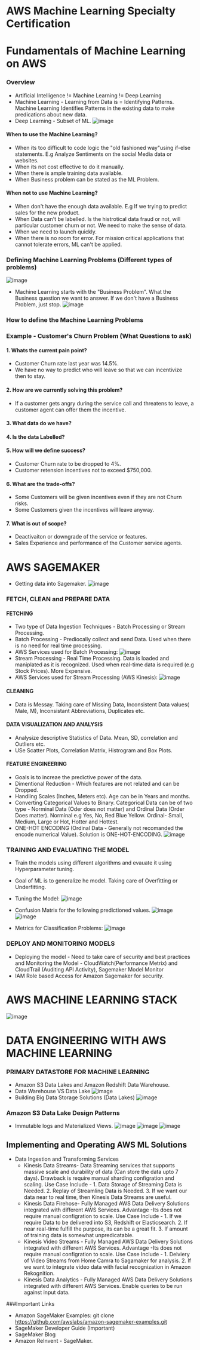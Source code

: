 # AWS Machine Learning Specialty Certification

# Fundamentals of Machine Learning on AWS
### Overview
* Artificial Intelligence != Machine Learning != Deep Learning
* Machine Learning - Learning from Data is = Identifying Patterns. Machine Learning Identifies Patterns in the existing data to make predications about new data.
* Deep Learning - Subset of ML.
![image](https://user-images.githubusercontent.com/13011167/103115848-254a7580-468a-11eb-8ede-04f5aefc56e3.png)

#### When to use the Machine Learning?
* When its too difficult to code logic the "old fashioned way"using if-else statements. E.g Analyze Sentiments on the social Media data or websites.
* When its not cost effective to do it manually.
* When there is ample training data available.
* When Business problem can be stated as the ML Problem.

#### When not to use Machine Learning?
* When don't have the enough data available. E.g If we trying to predict sales for the new product.
* When Data can't be labelled.  Is the histrotical data fraud or not, will particular customer churn or not. We need to make the sense of data.
* When we need to launch quickly.
* When there is no room for error. For mission critical applications that cannot tolerate errors, ML can't be applied. 

### Defining Machine Learning Problems (Different types of problems)
![image](https://user-images.githubusercontent.com/13011167/103083778-45832180-4603-11eb-89a4-2c87cbd5a01e.png)

* Machine Learning starts with the "Business Problem". What the Business question we want to answer. If we don't have a Business Problem, just stop.
![image](https://user-images.githubusercontent.com/13011167/103872597-a2e39c00-50f4-11eb-8688-3af54218d3be.png)

### How to define the Machine Learning Problems
###  Example - Customer's Churn Problem (What Questions to ask)
#### 1. Whats the current pain point?
* Customer Churn rate last year was 14.5%.
* We have no way to predict who will leave so that we can incentivize then to stay.
#### 2. How are we currently solving this problem?
* If a customer gets angry during the service call and threatens to leave, a customer agent can offer them the incentive.
#### 3. What data do we have?
#### 4. Is the data Labelled?
#### 5. How will we define success?
* Customer Churn rate to be dropped to 4%.
* Customer retension incentives not to exceed $750,000.
#### 6. What are the trade-offs?
* Some Customers will be given incentives even if they are not Churn risks.
* Some Customers given the incentives will leave anyway.
#### 7. What is out of scope?
* Deactivaiton or downgrade of the service or features.
* Sales Experience and performance of the Customer service agents.

# AWS SAGEMAKER 
* Getting data into Sagemaker. 
![image](https://user-images.githubusercontent.com/13011167/103111676-a8ad9c00-4675-11eb-85c1-dc2ebe460f5b.png)

### FETCH, CLEAN and PREPARE DATA
#### FETCHING
* Two type of Data Ingestion Techniques - Batch Processing or Stream Processing.
* Batch Processing - Prediocally collect and send Data. Used when there is no need for real time processing. 
* AWS Services used for Batch Processing:
![image](https://user-images.githubusercontent.com/13011167/103111758-5f118100-4676-11eb-95fb-539c14e74398.png)
* Stream Processing - Real Time Processing. Data is loaded and maniplated as it is recognized. Used when real-time data is required (e.g Stock Prices). More Expensive.
* AWS Services used for Stream Processing (AWS Kinesis):
![image](https://user-images.githubusercontent.com/13011167/103114014-1a401700-4683-11eb-8343-5b4f3214e0fa.png)

#### CLEANING
* Data is Messay. Taking care of Missing Data, Inconsistent Data values( Male, M), Inconsistant Abbreviations, Duplicates etc.
#### DATA VISUALIZATION AND ANALYSIS
* Analysize descriptive Statistics of Data. Mean, SD, correlation and Outliers etc. 
* USe Scatter Plots, Correlation Matrix, Histrogram and Box Plots. 
#### FEATURE ENGINEERING
* Goals is to increae the predictive power of the data. 
* Dimentional Reduction - Which features are not related and can be Dropped.
* Handling Scales (Inches, Meters etc). Age can be in Years and months.
* Converting Categorical Values to Binary. Categorical Data can be of two type - Norminal Data (Oder does not matter) and Ordinal Data (Order Does matter). Norminal e.g Yes, No, Red Blue Yellow. Ordinal- Small, Medium, Large or Hot, Hotter and Hottest. 
* ONE-HOT ENCODING (Ordinal Data - Generally not recomanded the encode numerical Value). Solution is ONE-HOT-ENCODING.
![image](https://user-images.githubusercontent.com/13011167/103112229-047a2400-467a-11eb-8218-2e378f59c41f.png)

### TRAINING AND EVALUATING THE MODEL
* Train the models using different algorithms and evauate it using Hyperparameter tuning.
* Goal of ML is to generalize he model. Taking care of Overfitting or Underfitting. 
* Tuning the Model:
![image](https://user-images.githubusercontent.com/13011167/103115898-54f97d80-468a-11eb-9197-2cdae7113f86.png)

* Confusion Matrix for the following predictioned values.
![image](https://user-images.githubusercontent.com/13011167/103114735-e2869e80-4685-11eb-8fb2-f663a2f30db0.png)
![image](https://user-images.githubusercontent.com/13011167/103121032-59309580-46a0-11eb-9c5e-61f2cde12310.png)

* Metrics for Classification Problems:
![image](https://user-images.githubusercontent.com/13011167/103114603-54aab380-4685-11eb-8ec5-ad794e6a64f1.png)

### DEPLOY AND MONITORING MODELS
* Deploying the model - Need to take care of security and best practices and Monitoring the Model - CloudWatch(Performance Metrix) and CloudTrail (Auditing API Activity), Sagemaker Model Monitor
* IAM Role based Access for Amazon Sagemaker for security.

# AWS MACHINE LEARNING STACK
![image](https://user-images.githubusercontent.com/13011167/103115779-ee745f80-4689-11eb-907f-a12c33cd5202.png)

# DATA ENGINEERING WITH AWS MACHINE LEARNING
### PRIMARY DATASTORE FOR MACHINE LEARNING
* Amazon S3 Data Lakes and Amazon Redshift Data Warehouse.
* Data Warehouse VS Data Lake
![image](https://user-images.githubusercontent.com/13011167/103143524-ec6bd880-473d-11eb-832a-b2e64b575340.png)
* Building Big Data Storage Solutions (Data Lakes)
![image](https://user-images.githubusercontent.com/13011167/103143560-761ba600-473e-11eb-93b8-e2700228b238.png)

### Amazon S3 Data Lake Design Patterns
* Immutable logs and Materialized Views.
![image](https://user-images.githubusercontent.com/13011167/103143691-bc263900-4741-11eb-82c3-84dca408bb5f.png)
![image](https://user-images.githubusercontent.com/13011167/103143717-33f46380-4742-11eb-88dd-d50b8f594205.png)
![image](https://user-images.githubusercontent.com/13011167/103143705-fd1e4d80-4741-11eb-8b73-5d58ae4506cd.png)

## Implementing and Operating AWS ML Solutions
* Data Ingestion and Transforming Services 
  * Kinesis Data Streams- Data Streaming services that supports massive scale and durability of data (Can store the data upto 7 days). Drawback is require manual sharding 
    configration and scaling.
    Use Case Include - 1. Data Storage of Streaming Data is Needed. 2. Replay of Streamling Data is Needed. 3. If we want our data near to real time, then Kinesis Data Streams 
    are useful.
  * Kinesis Data Firehose- Fully Managed AWS Data Delivery Solutions integrated with different AWS Services. Advantage -Its does not require manual configration to scale.
    Use Case Include - 1. If we require Data to be delivered into S3, Redshift or Elasticsearch. 2. If near real-time fulfill the purpose, its can be a great fit. 3. If amount 
    of training data is somewhat unpredicatable. 
  * Kinesis Video Streams - Fully Managed AWS Data Delivery Solutions integrated with different AWS Services. Advantage -Its does not require manual configration to scale.
    Use Case Include - 1. Delviery of Video Streams from Home Camra to Sagamaker for analysis. 2. If we want to integrate video data with facial recognization in Amazon 
    Rekognition. 
  * Kinesis Data Analytics - Fully Managed AWS Data Delivery Solutions integrated with different AWS Services. Enable queries to be run against input data. 


###Important Links
* Amazon SageMaker Examples: git clone https://github.com/awslabs/amazon-sagemaker-examples.git
* SageMaker Developer Guide (Important)
* SageMaker Blog 
* Amazon ReInvent - SageMaker.




